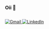 ### Oii 👋

##

<div>
  <a href="mailto:larapalmeira38@gmail.com" target="_blank" rel="noopener noreferrer">
    <img src="https://img.shields.io/badge/-Gmail-%23333?style=for-the-badge&logo=gmail&logoColor=white" alt="Gmail">
  </a>
  <a href="[https://www.linkedin.com/in/seuusuario](https://www.linkedin.com/in/lara-palmeira-679793303/)" target="_blank" rel="noopener noreferrer">
    <img src="https://img.shields.io/badge/-LinkedIn-%230077B5?style=for-the-badge&logo=linkedin&logoColor=white" alt="LinkedIn">
  </a>
</div>
